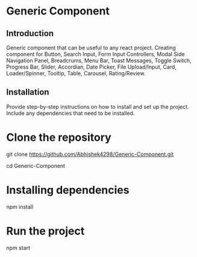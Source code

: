 # Generic Component

## Introduction

Generic component that can be useful to any react project. Creating component for Button, Search Input, Form Input Controllers, Modal Side Navigation Panel, Breadcrums, Menu Bar, Toast Messages, Toggle Switch, Progress Bar, Slider, Accordian, Date Picker, File Upload/Input, Card, Loader/Spinner, Tooltip, Table, Carousel, Rating/Review.

## Installation

Provide step-by-step instructions on how to install and set up the project. Include any dependencies that need to be installed.

# Clone the repository
git clone https://github.com/Abhishek4298/Generic-Component.git

cd Generic-Component

# Installing dependencies
npm install

# Run the project
npm start
